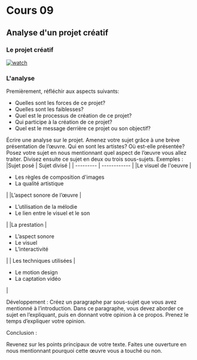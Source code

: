 # Cours 09

## Analyse d'un projet créatif

### Le projet créatif
[![watch](http://img.youtube.com/vi/VTgADEXQAGs/0.jpg)](https://youtu.be/VTgADEXQAGs)
    
    

### L'analyse

Premièrement, réfléchir aux aspects suivants: 
* Quelles sont les forces de ce projet? 
* Quelles sont les faiblesses? 
* Quel est le processus de création de ce projet? 
* Qui participe à la création de ce projet? 
* Quel est le message derrière ce projet ou son objectif? 

Écrire une analyse sur le projet. Amenez votre sujet grâce à une brève présentation de l’œuvre. Qui en sont les artistes?  Où est-elle présentée? 
Posez votre sujet en nous mentionnant quel aspect de l’œuvre vous allez traiter. Divisez ensuite ce sujet en deux ou trois sous-sujets. 
Exemples : 
|Sujet posé |	Sujet divisé |
| --------- | ------------ |
|Le visuel de l'oeuvre	| <ul><li>Les règles de composition d'images</li><li>La qualité artistique</li></ul>  |
|L’aspect sonore de l’œuvre |<ul><li>L’utilisation de la mélodie</li><li>Le lien entre le visuel et le son </li></ul> 	 |
|La prestation	|<ul><li> L’aspect sonore</li><li> Le visuel </li><li> L’interactivité </li></ul> 	 |
| Les techniques utilisées	| <ul><li> Le motion design </li><li>La captation vidéo</li></ul> |


Développement : 
 Créez un paragraphe par sous-sujet que vous avez mentionné à l’introduction. Dans ce paragraphe, vous devez aborder ce sujet en l’expliquant, puis en donnant votre opinion à ce propos. Prenez le temps d’expliquer votre opinion. 

Conclusion : 

Revenez sur les points principaux de votre texte. Faites une ouverture en nous mentionnant pourquoi cette œuvre vous a touché ou non.   

